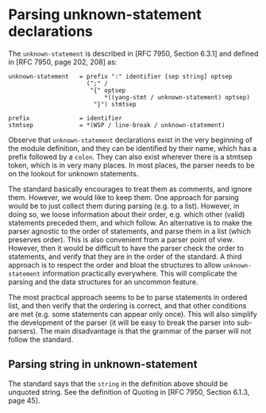 # Parsing unknown-statement declarations

The `unknown-statement` is described in [RFC 7950, Section 6.3.1] and defined in [RFC 7950, page 202, 208] as:

```ABNF
unknown-statement   = prefix ":" identifier [sep string] optsep
                      (";" /
                       "{" optsep
                           *((yang-stmt / unknown-statement) optsep)
                        "}") stmtsep

prefix              = identifier
stmtsep             = *(WSP / line-break / unknown-statement)
```

Observe that `unknown-statement` declarations exist in the very beginning of the
module definition, and they can be identified by their name, which has a prefix
followed by a `colon`. They can also exist wherever there is a stmtsep token,
which is in very many places. In most places, the parser needs to be on the lookout for unknown statements.

The standard basically encourages to treat them as comments, and ignore them.
However, we would like to keep them. One approach for parsing would be to just collect
them during parsing (e.g. to a list). However, in doing so, we loose information about their
order, e.g. which other (valid) statements preceded them, and which follow.
An alternative is to make the parser agnostic to the order of statements, and parse them
in a list (which preserves order). This is also convenient from a parser point of view.
However, then it would be difficult to have the parser check the order to statements,
and verify that they are in the order of the standard.
A third approach is to respect the order and bloat the structures to allow `unknown-statement`
information practically everywhere. This will complicate the parsing and the data structures
for an uncommon feature.

The most practical approach seems to be to parse statements in ordered list,
and then verify that the ordering is correct, and that other conditions are met
(e.g. some statements can appear only once). This will also simplify the development
of the parser (it will be easy to break the parser into sub-parsers). The main
disadvantage is that the grammar of the parser will not follow the standard.

## Parsing string in unknown-statement

The standard says that the `string` in the definition above should be unquoted string.
See the definition of Quoting in [RFC 7950, Section 6.1.3, page 45].

